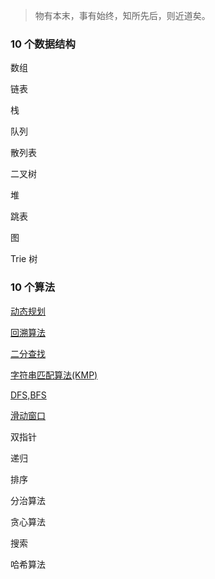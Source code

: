 
> 物有本末，事有始终，知所先后，则近道矣。

### 10 个数据结构

数组

链表

栈

队列

散列表

二叉树

堆

跳表

图

Trie 树

### 10 个算法

[动态规划]('./../theory/动态规划.md)

[回溯算法]('./../theory/回溯算法.md')

[二分查找]('./../theory/二分查找.md)

[字符串匹配算法(KMP)]('./../theory/KMP.md)

[DFS,BFS]('./../theory/DFS-BFS.md)

[滑动窗口]('../../theory/滑动窗口.md)

双指针

递归

排序

分治算法

贪心算法

搜索

哈希算法

